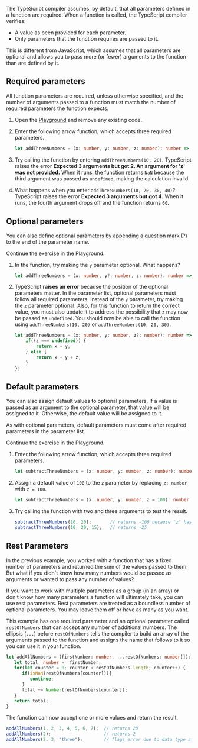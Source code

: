 The TypeScript compiler assumes, by default, that all parameters defined in a function are required. When a function is called, the TypeScript compiler verifies:

- A value as been provided for each parameter.
- Only parameters that the function requires are passed to it.

This is different from JavaScript, which assumes that all parameters are optional and allows you to pass more (or fewer) arguments to the function than are defined by it.

## Required parameters

All function parameters are required, unless otherwise specified, and the number of arguments passed to a function must match the number of required parameters the function expects.

1. Open the [Playground](https://www.typescriptlang.org/play) and remove any existing code.
1. Enter the following arrow function, which accepts three required parameters.

   ```typescript
   let addThreeNumbers = (x: number, y: number, z: number): number => x + y + z;
   ```

1. Try calling the function by entering `addThreeNumbers(10, 20)`. TypeScript raises the error **Expected 3 arguments but got 2. An argument for 'z' was not provided.** When it runs, the function returns `NaN` because the third argument was passed as `undefined`, making the calculation invalid.
1. What happens when you enter `addThreeNumbers(10, 20, 30, 40)`? TypeScript raises the error **Expected 3 arguments but got 4.** When it runs, the fourth argument drops off and the function returns `60`.

## Optional parameters

You can also define optional parameters by appending a question mark (?) to the end of the parameter name.

Continue the exercise in the Playground.

1. In the function, try making the `y` parameter optional. What happens?

   ```typescript
   let addThreeNumbers = (x: number, y?: number, z: number): number => x + y + z;
   ```

1. TypeScript **raises an error** because the position of the optional parameters matter. In the parameter list, optional parameters must follow all required parameters. Instead of the `y` parameter, try making the `z` parameter optional. Also, for this function to return the correct value, you must also update it to address the possibility that `z` may now be passed as `undefined`. You should now be able to call the function using `addThreeNumbers(10, 20)` or `addThreeNumbers(10, 20, 30)`.

   ```typescript
   let addThreeNumbers = (x: number, y: number, z?: number): number => {
       if((z === undefined)) {
           return x + y;
       } else {
           return x + y + z;
       }
   };
   ```

## Default parameters

You can also assign default values to optional parameters. If a value is passed as an argument to the optional parameter, that value will be assigned to it. Otherwise, the default value will be assigned to it.

As with optional parameters, default parameters must come after required parameters in the parameter list.

Continue the exercise in the Playground.

1. Enter the following arrow function, which accepts three required parameters.

   ```typescript
   let subtractThreeNumbers = (x: number, y: number, z: number): number => x - y - z;
   ```
   
1. Assign a default value of `100` to the `z` parameter by replacing `z: number` with `z = 100`.

   ```typescript
   let subtractThreeNumbers = (x: number, y: number, z = 100): number => x - y - z;
   ```

1. Try calling the function with two and three arguments to test the result.

   ```typescript
   subtractThreeNumbers(10, 20);       // returns -100 because 'z' has been assigned the value 100
   subtractThreeNumbers(10, 20, 15);   // returns -25
   ```

## Rest Parameters

In the previous example, you worked with a function that has a fixed number of parameters and returned the sum of the values passed to them. But what if you didn't know how many numbers would be passed as arguments or wanted to pass any number of values?

If you want to work with multiple parameters as a group (in an array) or don't know how many parameters a function will ultimately take, you can use rest parameters. Rest parameters are treated as a boundless number of optional parameters. You may leave them off or have as many as you want.

This example has one required parameter and an optional parameter called `restOfNumbers` that can accept any number of additional numbers. The ellipsis (`...`) before `restOfNumbers` tells the compiler to build an array of the arguments passed to the function and assigns the name that follows to it so you can use it in your function.

```typescript
let addAllNumbers = (firstNumber: number, ...restOfNumbers: number[]): number => {
   let total: number =  firstNumber;
   for(let counter = 0; counter < restOfNumbers.length; counter++) {
      if(isNaN(restOfNumbers[counter])){
         continue;
      }
      total += Number(restOfNumbers[counter]);
   }
   return total;
}
```

The function can now accept one or more values and return the result.

```typescript
addAllNumbers(1, 2, 3, 4, 5, 6, 7);  // returns 28
addAllNumbers(2);                    // returns 2
addAllNumbers(2, 3, "three");        // flags error due to data type at design time, returns 5
```
